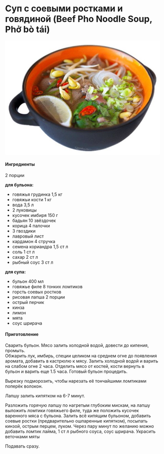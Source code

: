 ﻿---
image: ../pics/beef-pho-noodle.jpg
---
# Суп с соевыми ростками и говядиной \(Beef Pho Noodle Soup, Phở bò tái\)

![Beef Pho Noodle Soup](../pics/beef-pho-noodle.jpg)

#### Ингредиенты

2 порции

**для бульона:**

* говяжья грудинка 1,5 кг
* говяжьи кости 1 кг
* вода 3,5 л
* 2 луковицы
* кусочек имбиря 150 г
* бадьян 10 звёздочек
* корица 4 палочки
* 3 гвоздики
* лавровый лист
* кардамон 4 стручка
* семена кориандра 1,5 ст л
* соль 1 ст л
* сахар 2 ст л
* рыбный соус 3 ст л
  
**для супа:**

* бульон 400 мл
* говяжье филе 8 тонких ломтиков
* горсть соевых ростков
* рисовая лапша 2 порции
* острый перчик
* кинза
* лимон
* мята
* соус шрирача

#### Приготовление

Сварить бульон. Мясо залить холодной водой, довести до кипения, промыть.  
Обжарить лук, имбирь, специи целиком на среднем огне до появления аромата, добавить в кастрюлю к мясу. Залить холодной водой и варить на слабом огне 2 часа. Отделить мясо от костей, кости вернуть в бульон и варить еще 1.5 часа. Готовый бульон процедить.

Вырезку подморозить, чтобы нарезать её тончайшими ломтиками поперёк волокон.

Лапшу залить кипятком на 6-7 минут.

Разложить горячую лапшу по нагретым глубоким мискам, на лапшу выложить ломтики говяжьего филе, туда же положить кусочек варенного мяса с бульона. Залить всё кипящим бульоном, добавить соевые ростки (предварительно ошпаренные кипятком), посыпать кинзой, острым перцем, луком. Через пару минут по желанию можно добавить ломтик лайма, 1 ст л рыбного соуса, соус шрирача. Украсить веточками мяты

Подавать сразу.

